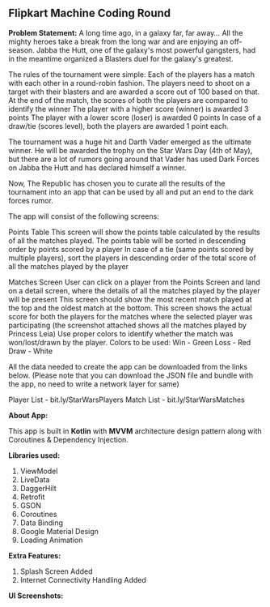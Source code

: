 <h2> Flipkart Machine Coding Round</h2>

<b>Problem Statement:</b>
A long time ago, in a galaxy far, far away…
All the mighty heroes take a break from the long war and are enjoying an off-season. Jabba the Hutt, one of the galaxy's most powerful gangsters, had in the meantime organized a Blasters duel for the galaxy's greatest.

The rules of the tournament were simple:
Each of the players has a match with each other in a round-robin fashion.
The players need to shoot on a target with their blasters and are awarded a score out of 100 based on that.
At the end of the match, the scores of both the players are compared to identify the winner
The player with a higher score (winner) is awarded 3 points
The player with a lower score (loser) is awarded 0 points
In case of a draw/tie (scores level), both the players are awarded 1 point each.

The tournament was a huge hit and Darth Vader emerged as the ultimate winner. He will be awarded the trophy on the Star Wars Day (4th of May), but there are a lot of rumors going around that Vader has used Dark Forces on Jabba the Hutt and has declared himself a winner.

Now,  The Republic has chosen you to curate all the results of the tournament into an app that can be used by all and put an end to the dark forces rumor.

The app will consist of the following screens:

Points Table
This screen will show the points table calculated by the results of all the matches played.
The points table will be sorted in descending order by points scored by a player
In case of a tie (same points scored by multiple players), sort the players in descending order of the total score of all the matches played by the player

Matches Screen
User can click on a player from the Points Screen and land on a detail screen, where the details of all the matches played by the player will be present
This screen should show the most recent match played at the top and the oldest match at the bottom. 
This screen shows the actual score for both the players for the matches where the selected player was participating (the screenshot attached shows all the matches played by Princess Leia)
Use proper colors to identify whether the match was won/lost/drawn by the player. Colors to be used:
Win - Green
Loss - Red
Draw - White

All the data needed to create the app can be downloaded from the links below. (Please note that you can download the JSON file and bundle with the app, no need to write a network layer for same)

Player List - bit.ly/StarWarsPlayers
Match List - bit.ly/StarWarsMatches

<b>About App:</b>

This app is built in <b>Kotlin</b> with <b>MVVM</b> architecture design pattern along with Coroutines & Dependency Injection.

<b>Libraries used:</b>
1. ViewModel
2. LiveData
3. DaggerHilt
4. Retrofit
5. GSON
6. Coroutines
7. Data Binding
8. Google Material Design
9. Loading Animation

<b>Extra Features:</b>
1. Splash Screen Added
2. Internet Connectivity Handling Added
   
<b>UI Screenshots:</b>
